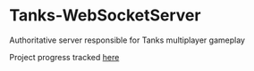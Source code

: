 # Tanks-WebSocketServer
Authoritative server responsible for Tanks multiplayer gameplay

Project progress tracked [here](https://github.com/DakotaLarson/Tanks/projects)
